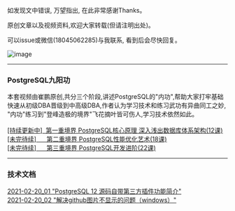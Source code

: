 如发现文中错误, 万望指出, 在此非常感谢Thanks。<br/>

原创文章以及视频资料,欢迎大家转载(但请注明出处)。<br/>

可以issue或微信(18045062285)与我联系, 看到后会尽快回复。<br/>

![image](https://github.com/cuipengdba/pger/blob/main/images/cuipengwx.png)

* * *
### PostgreSQL九阳功
本套视频由崔鹏原创,共分三个阶段,讲述PostgreSQL的"内功",帮助大家打牢基础<br/>
快速从初级DBA晋级到中高级DBA,作者认为学习技术和练习武功有异曲同工之妙,<br/>
"内功"练习到"登峰造极的境界"飞花摘叶皆可伤人,学习技术依然如此。<br/>
<br/>
<a href='#'>[持续更新中]&nbsp;&nbsp;第一重境界 PostgreSQL核心原理 深入浅出数据库体系架构(12课)<a/><br/>
<a href='#'>[未完待续]&nbsp;&nbsp;&nbsp;&nbsp;&nbsp;&nbsp;第二重境界 PostgreSQL性能优化艺术(18课)<a/><br/>
<a href='#'>[未完待续]&nbsp;&nbsp;&nbsp;&nbsp;&nbsp;&nbsp;第三重境界 PostgreSQL开发进阶(22课)<a/><br/>
* * *
### 技术文档
<a href='https://github.com/cuipengdba/pger/blob/main/tree/202102/20210220_01.md'>2021-02-20_01 "PostgreSQL 12 源码自带第三方插件功能简介"<a/><br/>
<a href='https://github.com/cuipengdba/pger/blob/main/tree/202102/20210220_02.md'>2021-02-20_02 "解决github图片不显示的问题（windows）"<a/><br/>
  
